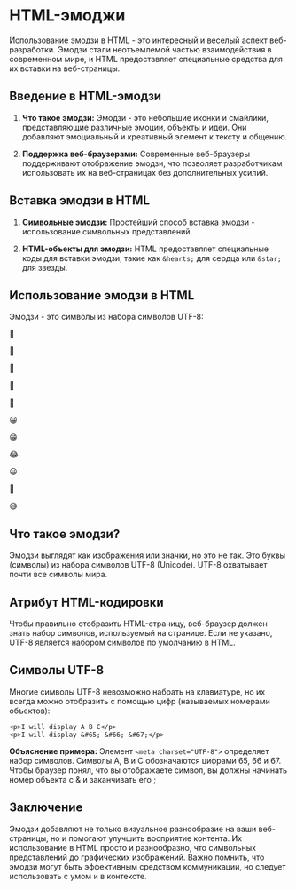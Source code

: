 # HTML-эмоджи

Использование эмодзи в HTML - это интересный и веселый аспект веб-разработки. Эмодзи стали неотъемлемой частью взаимодействия в современном мире, и HTML предоставляет специальные средства для их вставки на веб-страницы.

## Введение в HTML-эмодзи

1. **Что такое эмодзи:** Эмодзи - это небольшие иконки и смайлики, представляющие различные эмоции, объекты и идеи. Они добавляют эмоциальный и креативный элемент к тексту и общению.

2. **Поддержка веб-браузерами:** Современные веб-браузеры поддерживают отображение эмодзи, что позволяет разработчикам использовать их на веб-страницах без дополнительных усилий.

## Вставка эмодзи в HTML

1. **Символьные эмодзи:** Простейший способ вставка эмодзи - использование символьных представлений.

2. **HTML-объекты для эмодзи:** HTML предоставляет специальные коды для вставки эмодзи, такие как ``&hearts;`` для сердца или ``&star;`` для звезды.

## Использование эмодзи в HTML

Эмодзи - это символы из набора символов UTF-8:

<p>&#128507;</p>
<p>&#128508;</p>
<p>&#128509;</p>
<p>&#128510;</p>
<p>&#128511;</p>
<p>&#128512;</p>
<p>&#128513;</p>
<p>&#128514;</p>
<p>&#128515;</p>
<p>&#128156;</p>
<p>&#128517;</p>

## Что такое эмодзи?

Эмодзи выглядят как изображения или значки, но это не так. Это буквы (символы) из набора символов UTF-8 (Unicode). UTF-8 охватывает почти все символы мира.

## Атрибут HTML-кодировки

Чтобы правильно отобразить HTML-страницу, веб-браузер должен знать набор символов, используемый на странице. Если не указано, UTF-8 является набором символов по умолчанию в HTML.

## Символы UTF-8

Многие символы UTF-8 невозможно набрать на клавиатуре, но их всегда можно отобразить с помощью цифр (называемых номерами объектов):

```
<p>I will display A B C</p>
<p>I will display &#65; &#66; &#67;</p>
```

**Объяснение примера:** Элемент ``<meta charset="UTF-8">`` определяет набор символов. Символы А, В и С обозначаются цифрами 65, 66 и 67. Чтобы браузер понял, что вы отображаете символ, вы должны начинать номер объекта с & и заканчивать его ;

## Заключение

Эмодзи добавляют не только визуальное разнообразие на ваши веб-страницы, но и помогают улучшить восприятие контента. Их использование в HTML просто и разнообразно, что символьных представлений до графических изображений. Важно помнить, что эмодзи могут быть эффективным средством коммуникации, но следует использовать с умом и в контексте.